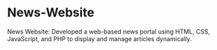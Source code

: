 # News-Website
News Website: Developed a web-based news portal using HTML, CSS, JavaScript, and PHP to display and manage articles dynamically.
